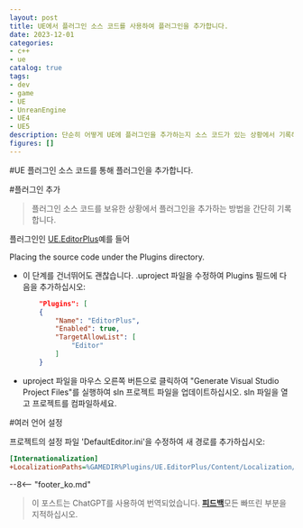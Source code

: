 ```yaml
---
layout: post
title: UE에서 플러그인 소스 코드를 사용하여 플러그인을 추가합니다.
date: 2023-12-01
categories:
- c++
- ue
catalog: true
tags:
- dev
- game
- UE
- UnreanEngine
- UE4
- UE5
description: 단순히 어떻게 UE에 플러그인을 추가하는지 소스 코드가 있는 상황에서 기록해 봅니다.
figures: []
---
```


<meta property="og:title" content="UE 通过插件源码添加插件" />

#UE 플러그인 소스 코드를 통해 플러그인을 추가합니다.

#플러그인 추가

> 플러그인 소스 코드를 보유한 상황에서 플러그인을 추가하는 방법을 간단히 기록합니다.

플러그인인 [UE.EditorPlus](https://github.com/disenone/UE.EditorPlus)예를 들어

Placing the source code under the Plugins directory.
- 이 단계를 건너뛰어도 괜찮습니다. .uproject 파일을 수정하여 Plugins 필드에 다음을 추가하십시오:
    ```json
        "Plugins": [
        {
            "Name": "EditorPlus",
            "Enabled": true,
            "TargetAllowList": [
                "Editor"
            ]
        }
    ```
- uproject 파일을 마우스 오른쪽 버튼으로 클릭하여 "Generate Visual Studio Project Files"를 실행하여 sln 프로젝트 파일을 업데이트하십시오.
sln 파일을 열고 프로젝트를 컴파일하세요.

#여러 언어 설정

프로젝트의 설정 파일 'DefaultEditor.ini'을 수정하여 새 경로를 추가하십시오:

```ini
[Internationalization]
+LocalizationPaths=%GAMEDIR%Plugins/UE.EditorPlus/Content/Localization/EditorPlusTools
```


--8<-- "footer_ko.md"


> 이 포스트는 ChatGPT를 사용하여 번역되었습니다. [**피드백**](https://github.com/disenone/wiki_blog/issues/new)모든 빠뜨린 부분을 지적하십시오. 
